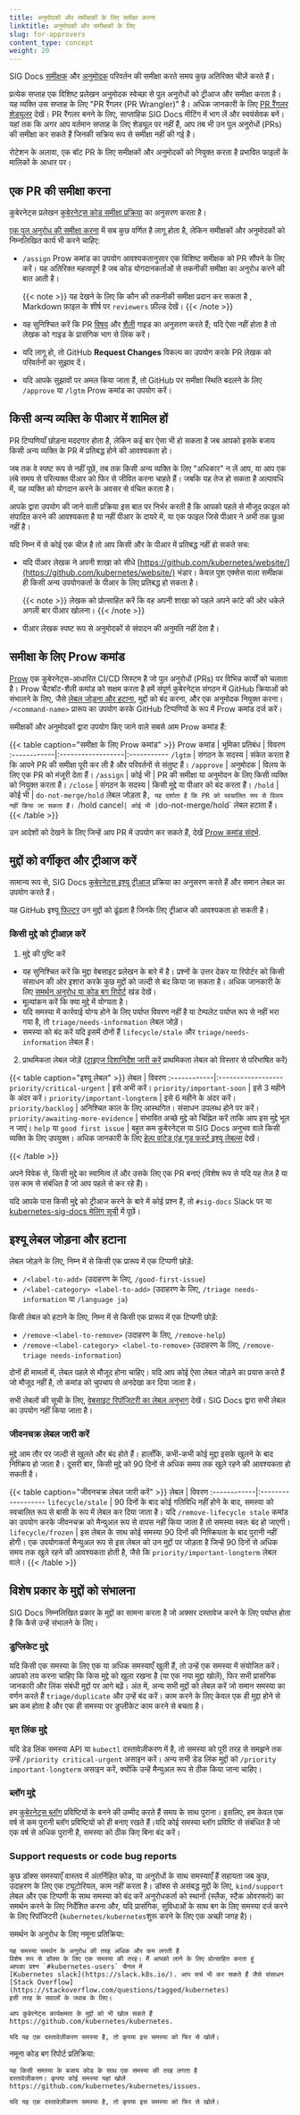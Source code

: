 ```yaml
---
title: अनुमोदकों और समीक्षकों के लिए समीक्षा करना
linktitle: अनुमोदकों और समीक्षकों के लिए
slug: for-approvers
content_type: concept
weight: 20
---
```


<!-- अवलोकन -->

SIG Docs [समीक्षक](/docs/contribute/participate/#reviewers) और
[अनुमोदक](/docs/contribute/participate/#approvers) परिवर्तन की समीक्षा करते समय
कुछ अतिरिक्त चीज़ें करते हैं।

प्रत्येक सप्ताह एक विशिष्ट प्रलेखन अनुमोदक स्वेच्छा से पुल अनुरोधों को ट्रीआज और समीक्षा करता है। यह व्यक्ति उस सप्ताह के लिए "PR रैंगलर (PR Wrangler)" है। 
अधिक जानकारी के लिए [PR रैंगलर शेड्यूलर](https://github.com/kubernetes/website/wiki/PR-Wranglers) देखें। PR रैंगलर बनने के लिए, साप्ताहिक SIG Docs मीटिंग में भाग लें और स्वयंसेवक बनें। यहां तक कि अगर आप वर्तमान सप्ताह के लिए शेड्यूल पर नहीं हैं, आप  तब भी उन पुल अनुरोधों (PRs) की समीक्षा कर सकते हैं जिनकी सक्रिय रूप से समीक्षा नहीं की गई है।

रोटेशन के अलावा, एक बॉट PR के लिए समीक्षकों और अनुमोदकों को नियुक्त करता है प्रभावित फाइलों के मालिकों के आधार पर।

<!-- body -->

## एक PR की समीक्षा करना

कुबेरनेट्स प्रलेखन [कुबेरनेट्स कोड समीक्षा प्रक्रिया](https://github.com/kubernetes/community/blob/master/contributors/guide/owners.md#the-code-review-process) का अनुसरण करता है।

[एक पुल अनुरोध की समीक्षा करना](/docs/contribute/review/reviewing-prs) में सब कुछ वर्णित है लागू होता है, लेकिन समीक्षकों और अनुमोदकों को निम्नलिखित कार्य भी करने चाहिए:

- `/assign` Prow कमांड का उपयोग आवश्यकतानुसार एक विशिष्ट समीक्षक को PR सौंपने के लिए करें। यह अतिरिक्त महत्वपूर्ण है जब कोड योगदानकर्ताओं से तकनीकी समीक्षा का अनुरोध करने की बात आती है।

  {{< note >}}
  यह देखने के लिए कि कौन की तकनीकी समीक्षा  प्रदान कर सकता है , Markdown फ़ाइल के शीर्ष पर  `reviewers` फ़ील्ड देखें।
  {{< /note >}}

- यह सुनिश्चित करें कि PR [विषय](/docs/contribute/style/content-guide/) और [शैली](/docs/contribute/style/style-guide/) गाइड का अनुसरण करते हैं; यदि ऐसा नहीं होता है तो लेखक को गाइड के प्रासंगिक भाग से लिंक करें।
- यदि लागू हो, तो GitHub **Request Changes** विकल्प का उपयोग करके PR लेखक को परिवर्तनों का सुझाव दें।
- यदि आपके सुझावों पर अमल किया जाता हैं, तो GitHub पर समीक्षा स्थिति बदलने के लिए
`/approve` या `/lgtm` Prow कमांड का उपयोग करें।

## किसी अन्य व्यक्ति के पीआर में शामिल हों

PR टिप्पणियाँ छोड़ना मददगार होता है, लेकिन कई बार ऐसा भी हो सकता है जब आपको इसके बजाय किसी अन्य व्यक्ति के PR में प्रतिबद्ध होने की आवश्यकता हो।

जब तक वे स्पष्ट रूप से नहीं पूछें, तब तक किसी अन्य व्यक्ति के लिए "अधिकार" न लें आप, या आप एक लंबे समय से परित्यक्त पीआर को फिर से जीवित करना चाहते हैं। जबकि यह तेज हो सकता है अल्पावधि में, यह व्यक्ति को योगदान करने के अवसर से वंचित करता है।

आपके द्वारा उपयोग की जाने वाली प्रक्रिया इस बात पर निर्भर करती है कि आपको पहले से मौजूद फ़ाइल को संपादित करने की आवश्यकता है या नहीं पीआर के दायरे में, या एक फाइल जिसे पीआर ने अभी तक छुआ नहीं है।


यदि निम्न में से कोई एक चीज़ है तो आप किसी और के पीआर में प्रतिबद्ध नहीं हो सकते सच:

- यदि पीआर लेखक ने अपनी शाखा को सीधे
  [https://github.com/kubernetes/website/](https://github.com/kubernetes/website/) भंडार। केवल पुश एक्सेस वाला समीक्षक ही किसी अन्य उपयोगकर्ता के पीआर के लिए प्रतिबद्ध हो सकता है।

  {{< note >}}
  लेखक को प्रोत्साहित करें कि वह अपनी शाखा को पहले अपने कांटे की ओर धकेले
  अगली बार पीआर खोलना।
  {{< /note >}}

- पीआर लेखक स्पष्ट रूप से अनुमोदकों से संपादन की अनुमति नहीं देता है।

## समीक्षा के लिए Prow कमांड

[Prow](https://github.com/kubernetes/test-infra/blob/master/prow/README.md) एक
कुबेरनेट्स-आधारित CI/CD सिस्टम है जो पुल अनुरोधों (PRs) पर विभिन्न कार्यों को चलाता है।
Prow चैटबॉट-शैली कमांड को सक्षम करता है हमें संपूर्ण कुबेरनेट्स संगठन में GitHub क्रियाओं को
संभालने के लिए, जैसे [लेबल जोड़ना और हटाना](#adding-and-removing-issue-labels), मुद्दों को बंद करना, और एक अनुमोदक नियुक्त करना। `/<command-name>` प्रारूप का उपयोग करके GitHub टिप्पणियों के रूप में Prow कमांड दर्ज करें।

समीक्षकों और अनुमोदकों द्वारा उपयोग किए जाने वाले सबसे आम Prow कमांड हैं:

{{< table caption="समीक्षा के लिए Prow कमांड" >}}
Prow कमांड | भूमिका प्रतिबंध | विवरण
:------------|:------------------|:-----------
`/lgtm` | संगठन के सदस्य | संकेत करता है कि आपने PR की समीक्षा पूरी कर ली है और परिवर्तनों से संतुष्ट हैं।
`/approve` | अनुमोदक | विलय के लिए एक PR को मंजूरी देता हैं।
`/assign` | कोई भी | PR की समीक्षा या अनुमोदन के लिए किसी व्यक्ति को नियुक्त करता हैं।
`/close` | संगठन के सदस्य | किसी मुद्दे या पीआर को बंद करता हैं।
`/hold` | कोई भी | `do-not-merge/hold` लेबल जोड़ता है`, यह दर्शाता है कि PR को स्वचालित रूप से विलय नहीं किया जा सकता हैं।
`/hold cancel` | कोई भी | `do-not-merge/hold` लेबल हटाता हैं।
{{< /table >}}

उन आदेशों को देखने के लिए जिन्हें आप PR में उपयोग कर सकते हैं, देखें
[Prow कमांड संदर्भ](https://prow.k8s.io/command-help?repo=kubernetes%2Fwebsite).

## मुद्दों को वर्गीकृत और ट्रीआज करें


सामान्य रूप  से, SIG Docs [कुबेरनेट्स इश्यू ट्रीआज](https://github.com/kubernetes/community/blob/master/contributors/guide/issue-triage.md) प्रक्रिया का अनुसरण करते हैं और समान लेबल का उपयोग करते हैं।


यह GitHub इश्यू [फिल्टर](https://github.com/kubernetes/website/issues?q=is%3Aissue+is%3Aopen+-label%3Apriority%2Fbacklog+-label%3Apriority%2Fimportant-longterm+-label%3Apriority%2Fimportant-soon+-label%3Atriage%2Fneeds-information+-label%3Atriage%2Fsupport+sort%3Acreated-asc)
उन मुद्दों को ढूंढता है जिनके लिए ट्रीआज की आवश्यकता हो सकती है।

### किसी मुद्दे को ट्रीआज़ करें

1. मुद्दे की पुष्टि करें
  - यह सुनिश्चित करें कि मुद्दा वेबसाइट प्रलेखन के बारे में है। प्रश्नों के उत्तर देकर या रिपोर्टर को किसी संसाधन की ओर
    इशारा करके कुछ मुद्दों को जल्दी से बंद किया जा सकता है। अधिक
    जानकारी के लिए [समर्थन अनुरोध या कोड बग रिपोर्ट](#support-requests-or-code-bug-reports) खंड देखें।
  - मूल्यांकन करें कि क्या मुद्दे में योग्यता है।
  - यदि समस्या में कार्रवाई योग्य होने के लिए पर्याप्त विवरण नहीं है 
    या टेम्पलेट पर्याप्त रूप से नहीं भरा गया है, तो `triage/needs-information` लेबल जोड़ें।
  - समस्या को बंद करें यदि इसमें दोनों हैं `lifecycle/stale` और `triage/needs-information` लेबल हैं।

2. प्राथमिकता लेबल जोड़ें ([ट्राइएज दिशानिर्देश जारी करें](https://github.com/kubernetes/community/blob/master/contributors/guide/issue-triage.md#define-priority) प्राथमिकता लेबल को विस्तार से परिभाषित करें)

  {{< table caption="इश्यू लेबल" >}}
  लेबल | विवरण
  :------------|:------------------
  `priority/critical-urgent` | इसे अभी करें।
  `priority/important-soon` | इसे 3 महीने के अंदर करें।
  `priority/important-longterm` | इसे 6 महीने के अंदर करें।
  `priority/backlog` | अनिश्चित काल के लिए आस्थगित। संसाधन उपलब्ध होने पर करें।
  `priority/awaiting-more-evidence` | संभावित अच्छे मुद्दे को चिह्नित करें ताकि आप इस मुद्दे भूल न जाएं।
`help` या `good first issue` | बहुत कम कुबेरनेट्स या SIG Docs अनुभव वाले किसी व्यक्ति के लिए उपयुक्त। अधिक जानकारी के लिए [हेल्प वांटेड एंड गुड फर्स्ट इश्यू लेबल्स](https://kubernetes.dev/docs/guide/help-wanted/) देखें।

  {{< /table >}}

  अपने विवेक से, किसी मुद्दे का स्वामित्व लें और उसके लिए एक PR बनाएं
  (विशेष रूप से यदि यह तेज़ है या उस काम से संबंधित है जो आप पहले से कर रहे हैं)।

यदि आपके पास किसी मुद्दे को ट्रीआज करने के बारे में कोई प्रश्न हैं, तो  `#sig-docs` Slack पर या [kubernetes-sig-docs मेलिंग सूची](https://groups.google.com/forum/#!forum/kubernetes-sig-docs) में पूछें।

## इश्यू लेबल जोड़ना और हटाना

लेबल जोड़ने के लिए, निम्न में से किसी एक प्रारूप में एक टिप्पणी छोड़ें:

- `/<label-to-add>` (उदाहरण के लिए, `/good-first-issue`)
- `/<label-category> <label-to-add>` (उदाहरण के लिए, `/triage needs-information` या `/language ja`)

किसी लेबल को हटाने के लिए, निम्न में से किसी एक प्रारूप में एक टिप्पणी छोड़ें:

- `/remove-<label-to-remove>` (उदाहरण के लिए, `/remove-help`)
- `/remove-<label-category> <label-to-remove>` (उदाहरण के लिए, `/remove-triage needs-information`)

दोनों ही मामलों में, लेबल पहले से मौजूद होना चाहिए। यदि आप कोई ऐसा लेबल जोड़ने का प्रयास करते हैं जो मौजूद नहीं है, तो कमांड को
चुपचाप से अनदेखा कर दिया जाता है।

सभी लेबलों की सूची के लिए, [वेबसाइट रिपॉजिटरी का लेबल अनुभाग](https://github.com/kubernetes/website/labels) देखें। SIG Docs द्वारा सभी लेबल का उपयोग नहीं किया जाता है।

### जीवनचक्र लेबल जारी करें
मुद्दे आम तौर पर जल्दी से खुलते और बंद होते हैं।
हालाँकि, कभी-कभी कोई मुद्दा इसके खुलने के बाद निष्क्रिय हो जाता है।
दूसरी बार, किसी मुद्दे को 90 दिनों से अधिक समय तक खुले रहने की आवश्यकता हो सकती है।

{{< table caption="जीवनचक्र लेबल जारी करें" >}}
लेबल | विवरण
:------------|:------------------
`lifecycle/stale` | 90 दिनों के बाद कोई गतिविधि नहीं होने के बाद, समस्या को स्वचालित रूप से बासी के रूप में लेबल कर दिया जाता है। यदि `/remove-lifecycle stale` कमांड का उपयोग करके जीवनचक्र को मैन्युअल रूप से वापस नहीं किया जाता है तो समस्या स्वतः बंद हो जाएगी।
`lifecycle/frozen` | इस लेबल के साथ कोई समस्या 90 दिनों की निष्क्रियता के बाद पुरानी नहीं होगी। एक उपयोगकर्ता मैन्युअल रूप से इस लेबल को उन मुद्दों पर जोड़ता है जिन्हें 90 दिनों से अधिक समय तक खुले रहने की आवश्यकता होती है, जैसे कि `priority/important-longterm` लेबल वाले।
{{< /table >}}

## विशेष प्रकार के मुद्दों को संभालना

SIG Docs निम्नलिखित प्रकार के मुद्दों का सामना करता है जो अक्सर दस्तावेज करने के लिए पर्याप्त होता है कि कैसे उन्हें संभालने के लिए।

### डुप्लिकेट मुद्दे

यदि किसी एक समस्या के लिए एक या अधिक समस्याएँ खुली हैं, तो उन्हें एक समस्या में संयोजित करें।
आपको तय करना चाहिए कि किस मुद्दे को खुला रखना है (या
एक नया मुद्दा खोलें), फिर सभी प्रासंगिक जानकारी और लिंक संबंधी मुद्दों पर आगे बढ़ें।
अंत में, अन्य सभी मुद्दों को लेबल करें जो समान समस्या का वर्णन करते हैं `triage/duplicate` और उन्हें बंद करें। काम करने के लिए केवल एक ही मुद्दा होने से भ्रम कम होता है
और एक ही समस्या पर डुप्लीकेट काम करने से बचता है।

### मृत लिंक मुद्दे

यदि डेड लिंक समस्या API या `kubectl` दस्तावेज़ीकरण में है, तो समस्या को पूरी तरह से समझने तक उन्हें `/priority critical-urgent` असाइन करें। अन्य सभी डेड लिंक मुद्दों को `/priority important-longterm` असाइन करें, क्योंकि उन्हें मैन्युअल रूप से ठीक किया जाना चाहिए।

### ब्लॉग मुद्दे

हम [कुबेरनेट्स ब्लॉग](/blog/) प्रविष्टियों के बनने की उम्मीद करते हैं
समय के साथ पुराना। इसलिए, हम केवल एक वर्ष से कम पुरानी ब्लॉग प्रविष्टियों को ही बनाए रखते हैं।यदि कोई समस्या ब्लॉग प्रविष्टि से संबंधित है जो एक वर्ष से अधिक पुरानी है, समस्या को ठीक किए बिना बंद करें।

### Support requests or code bug reports

कुछ डॉक्स समस्याएँ वास्तव में अंतर्निहित कोड, या अनुरोधों के साथ समस्याएँ हैं
सहायता जब कुछ, उदाहरण के लिए एक ट्यूटोरियल, काम नहीं करता है।
डॉक्स से असंबद्ध मुद्दों के लिए, `kind/support` लेबल और एक टिप्पणी के साथ समस्या को बंद करें अनुरोधकर्ता को स्थानों (स्लैक, स्टैक ओवरफ्लो) का समर्थन करने के लिए निर्देशित करना और, यदि प्रासंगिक, सुविधाओं के साथ बग के लिए समस्या दर्ज करने के लिए रिपॉजिटरी (`kubernetes/kubernetes`शुरू करने के लिए एक अच्छी जगह है)।

समर्थन के अनुरोध के लिए नमूना प्रतिक्रिया:

```none
यह समस्या समर्थन के अनुरोध की तरह अधिक और कम लगती है
विशेष रूप से डॉक्स के लिए एक समस्या की तरह। मैं आपको लाने के लिए प्रोत्साहित करता हूं
आपका प्रश्न `#kubernetes-users` चैनल में
[Kubernetes slack](https://slack.k8s.io/). आप सर्च भी कर सकते हैं जैसे संसाधन
[Stack Overflow](https://stackoverflow.com/questions/tagged/kubernetes)
इसी तरह के सवालों के जवाब के लिए।

आप कुबेरनेट्स कार्यक्षमता के मुद्दों को भी खोल सकते हैं
https://github.com/kubernetes/kubernetes.

यदि यह एक दस्तावेज़ीकरण समस्या है, तो कृपया इस समस्या को फिर से खोलें।
```

नमूना कोड बग रिपोर्ट प्रतिक्रिया:

```none
यह किसी समस्या के बजाय कोड के साथ एक समस्या की तरह लगता है
दस्तावेज़ीकरण। कृपया कोई समस्या यहां खोलें
https://github.com/kubernetes/kubernetes/issues.

यदि यह एक दस्तावेज़ीकरण समस्या है, तो कृपया इस समस्या को फिर से खोलें।
```
